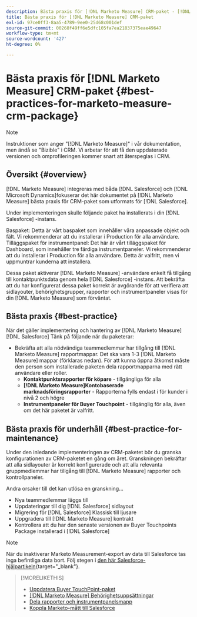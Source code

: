 ```yaml
---
description: Bästa praxis för [!DNL Marketo Measure] CRM-paket - [!DNL Marketo Measure] - Produktdokumentation
title: Bästa praxis för [!DNL Marketo Measure] CRM-paket
exl-id: 97ce0ff3-8aa5-4789-9ee0-25d68c001def
source-git-commit: 00268f49ff6e5dfc105fa7ea21837375eae49647
workflow-type: tm+mt
source-wordcount: '427'
ht-degree: 0%

---
```


# Bästa praxis för [!DNL Marketo Measure] CRM-paket {#best-practices-for-marketo-measure-crm-package}

>[!NOTE]
>
>Instruktioner som anger &quot;[!DNL Marketo Measure]&quot; i vår dokumentation, men ändå se &quot;Bizible&quot; i CRM. Vi arbetar för att få den uppdaterade versionen och omprofileringen kommer snart att återspeglas i CRM.

## Översikt {#overview}

[!DNL Marketo Measure] integreras med båda [!DNL Salesforce] och [!DNL Microsoft Dynamics]fokuserar det här dokumentet på [!DNL Marketo Measure] bästa praxis för CRM-paket som utformats för [!DNL Salesforce].

Under implementeringen skulle följande paket ha installerats i din [!DNL Salesforce] -instans.

Baspaket: Detta är vårt baspaket som innehåller våra anpassade objekt och fält. Vi rekommenderar att du installerar i Production för alla användare.
Tilläggspaket för instrumentpanel: Det här är vårt tilläggspaket för Dashboard, som innehåller tre färdiga instrumentpaneler. Vi rekommenderar att du installerar i Production för alla användare. Detta är valfritt, men vi uppmuntrar kunderna att installera.

Dessa paket aktiverar [!DNL Marketo Measure] -användare enkelt få tillgång till kontaktpunktsdata genom hela [!DNL Salesforce] -instans. Att bekräfta att du har konfigurerat dessa paket korrekt är avgörande för att verifiera att sidlayouter, behörighetsgrupper, rapporter och instrumentpaneler visas för din [!DNL Marketo Measure] som förväntat.

## Bästa praxis {#best-practice}

När det gäller implementering och hantering av [!DNL Marketo Measure] [!DNL Salesforce] Tänk på följande när du paketerar:

* Bekräfta att alla nödvändiga teammedlemmar har tillgång till [!DNL Marketo Measure] rapportmappar. Det ska vara 1-3 [!DNL Marketo Measure] mappar (förklaras nedan). För att kunna öppna åtkomst måste den person som installerade paketen dela rapportmapparna med rätt användare eller roller.
   * **Kontaktpunktsrapporter för köpare** - tillgängliga för alla
   * **[!DNL Marketo Measure]Kontobaserade marknadsföringsrapporter** - Rapporterna fylls endast i för kunder i nivå 2 och högre
   * **Instrumentpaneler för Buyer Touchpoint** - tillgänglig för alla, även om det här paketet är valfritt.

## Bästa praxis för underhåll {#best-practice-for-maintenance}

Under den inledande implementeringen av CRM-paketet bör du granska konfigurationen av CRM-paketet en gång om året. Granskningen bekräftar att alla sidlayouter är korrekt konfigurerade och att alla relevanta gruppmedlemmar har tillgång till [!DNL Marketo Measure] rapporter och kontrollpaneler.

Andra orsaker till det kan utlösa en granskning...

* Nya teammedlemmar läggs till
* Uppdateringar till dig [!DNL Salesforce] sidlayout
* Migrering för [!DNL Salesforce] Klassisk till ljusare
* Uppgradera till [!DNL Marketo Measure] kontrakt
* Kontrollera att du har den senaste versionen av Buyer Touchpoints Package installerad i [!DNL Salesforce]

>[!NOTE]
>
>När du inaktiverar Marketo Measurement-export av data till Salesforce tas inga befintliga data bort. Följ stegen i [den här Salesforce-hjälpartikeln](https://help.salesforce.com/s/articleView?id=sf.c360_a_delete_data_stream_records.htm&amp;type=5){target=&quot;_blank&quot;}.

>[!MORELIKETHIS]
>
>* [Uppdatera Buyer TouchPoint-paket](/help/configuration-and-setup/marketo-measure-and-salesforce/marketo-measure-salesforce-package-installation-and-set-up.md)
>* [[!DNL Marketo Measure] Behörighetsuppsättningar](/help/configuration-and-setup/marketo-measure-and-salesforce/marketo-measure-permission-sets.md)
>* [Dela rapporter och instrumentpanelsmapp](https://help.salesforce.com/articleView?id=analytics_share_folder.htm&amp;type=0)
>* [Koppla Marketo-mått till Salesforce](/help/configuration-and-setup/marketo-measure-and-salesforce/connect-marketo-measure-to-salesforce.md)

